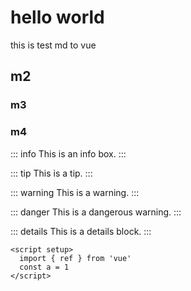 # hello world

this is test md to vue

## m2

### m3

### m4

::: info
This is an info box.
:::

::: tip
This is a tip.
:::

::: warning
This is a warning.
:::

::: danger
This is a dangerous warning.
:::

::: details
This is a details block.
:::

```vue
<script setup>
  import { ref } from 'vue'
  const a = 1
</script>
```

<script setup>
  import {ref} from 'vue'
  const a = 1
</script>

<style>
  a{
    color:red;
    fontSize: 15px;
  }
</style>

